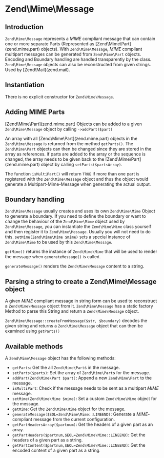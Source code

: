 # Zend\\Mime\\Message

## Introduction

`Zend\Mime\Message` represents a *MIME* compliant message that can contain one or more separate
Parts (Represented as \[Zend\\Mime\\Part\](zend.mime.part) objects). With `Zend\Mime\Message`,
*MIME* compliant multipart messages can be generated from `Zend\Mime\Part` objects. Encoding and
Boundary handling are handled transparently by the class. `Zend\Mime\Message` objects can also be
reconstructed from given strings. Used by \[Zend\\Mail\](zend.mail).

## Instantiation

There is no explicit constructor for `Zend\Mime\Message`.

## Adding MIME Parts

\[Zend\\Mime\\Part\](zend.mime.part) Objects can be added to a given `Zend\Mime\Message` object by
calling `->addPart($part)`

An array with all \[Zend\\Mime\\Part\](zend.mime.part) objects in the `Zend\Mime\Message` is
returned from the method `getParts()`. The `Zend\Mime\Part` objects can then be changed since they
are stored in the array as references. If parts are added to the array or the sequence is changed,
the array needs to be given back to the \[Zend\\Mime\\Part\](zend.mime.part) object by calling
`setParts($partsArray)`.

The function `isMultiPart()` will return `TRUE` if more than one part is registered with the
`Zend\Mime\Message` object and thus the object would generate a Multipart-Mime-Message when
generating the actual output.

## Boundary handling

`Zend\Mime\Message` usually creates and uses its own `Zend\Mime\Mime` Object to generate a boundary.
If you need to define the boundary or want to change the behaviour of the `Zend\Mime\Mime` object
used by `Zend\Mime\Message`, you can instantiate the `Zend\Mime\Mime` class yourself and then
register it to `Zend\Mime\Message`. Usually you will not need to do this. `setMime(Zend\Mime\Mime
$mime)` sets a special instance of `Zend\Mime\Mime` to be used by this `Zend\Mime\Message`.

`getMime()` returns the instance of `Zend\Mime\Mime` that will be used to render the message when
`generateMessage()` is called.

`generateMessage()` renders the `Zend\Mime\Message` content to a string.

## Parsing a string to create a Zend\\Mime\\Message object

A given *MIME* compliant message in string form can be used to reconstruct a `Zend\Mime\Message`
object from it. `Zend\Mime\Message` has a static factory Method to parse this String and return a
`Zend\Mime\Message` object.

`Zend\Mime\Message::createFromMessage($str, $boundary)` decodes the given string and returns a
`Zend\Mime\Message` object that can then be examined using `getParts()`

## Available methods

A `Zend\Mime\Message` object has the following methods:

- `getParts`: Get the all `Zend\Mime\Part`s in the message.
- `setParts($parts)`: Set the array of `Zend\Mime\Part`s for the message.
- `addPart(Zend\Mime\Part $part)`: Append a new `Zend\Mime\Part` to the message.
- `isMultiPart`: Check if the message needs to be sent as a multipart *MIME* message.
- `setMime(Zend\Mime\Mime $mime)`: Set a custom `Zend\Mime\Mime` object for the message.
- `getMime`: Get the `Zend\Mime\Mime` object for the message.
- `generateMessage($EOL=Zend\Mime\Mime::LINEEND)`: Generate a *MIME*-compliant message from the
current configuration.
- `getPartHeadersArray($partnum)`: Get the headers of a given part as an array.
- `getPartHeaders($partnum,$EOL=Zend\Mime\Mime::LINEEND)`: Get the headers of a given part as a
string.
- `getPartContent($partnum,$EOL=Zend\Mime\Mime::LINEEND)`: Get the encoded content of a given part
as a string.

